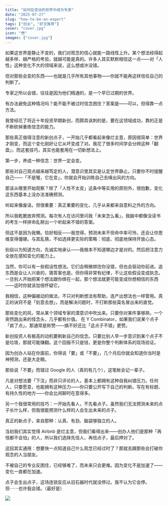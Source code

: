 ```yaml
---
title: "如何在变动的世界中成为专家"
date: "2025-07-27"
slug: "how-to-be-an-expert"
tags: ["创业", "好文推荐"]
cover: "cover.jpg"
icon: "😎"
images: ["cover.jpg"]
---
```

如果这世界是静止不变的，我们对观念的信心就能一路线性上升。某个想法经得起越多样、越严格的考验，就越可能是真的。许多人其实默默相信这一点——对「人性」这种变化不大的领域来说，这么想或许没错。



但对那些会变的东西——也就是几乎所有其他事物——你就不能再这样信任自己的判断了。



专家之所以会错，往往是因为他们精通的，是一个早已过期的世界。



有办法避免这种情况吗？能不能不被过时信念困住？答案是——可以，但得靠一点方法。



我曾经花了将近十年投资早期新创，而颇具讽刺的是，要在这领域成功，靠的正是不断砍掉重练信念的能力。



那些真正值得注意的新创点子，一开始几乎都看起来像烂主意，原因很简单：世界才刚变，而这个变化刚好让它从坏变成了对。我花了很多时间学会分辨这种「翻盘」，而这套技巧，其实也能套用在一切新想法上。



第一步，养成一种信念：世界一定会变。



那些对自己观点越来越笃定的人，潜意识里其实是认定世界静止。只要你不时提醒自己——「不是喔，它在变」，你就会开始训练自己去嗅出风的方向。



那该从哪里开始观察？除了「人性不太变」这条中等实用的原则外，很抱歉，变化这东西基本上没办法准确预测。



听起来像废话，但很重要：真正重要的变化，几乎从来都来自意料之外的方向。



所以我乾脆放弃预测。每次有人在访问里问我「未来怎么看」，我脑中都像没读书的考生一样拼命乱掰出一个听起来不错的答案。



但这不是因为我懒。恰好相反——我觉得，预测未来不但命中率可怜，还会让你思维变得僵硬。与其乱猜，不如选择更实际的策略：彻底、彻底地保持开放心态。



别自以为知道方向，先诚实地承认——我根本不知道哪边才是对的。然后把注意力全放在感知变化的能力上。



当然，你可以有一些假设性想法。它们会稍微绑住你没错，但也会驱动你前进。追东西是会让人兴奋的，猜答案也是。但你得非常有纪律，不让这些假设变成执念。
一旦别人开始把某个想法跟你绑在一起，那个想法就更可能变成你想相信的东西——这时你就该加倍怀疑它。



我相信，这种偏被动的做法，不只对判断想法有帮助，连产出想法也一样管用。真正的诀窍不是「刻意去想」，而是解决问题时，不打断那些莫名冒出来的直觉。



那些变化的风，常从某个领域专家的潜意识中吹出来。只要你对某件事够熟，一个突然跳出来的怪念头，几乎都有价值。
在 Y Combinator，如果我们说某个点子「疯了点」，那通常是称赞——搞不好还比「这点子不错」更赞。



新创投资人有极高的动机要刷新自己的信念。只要比别人早一步意识到某个点子不是垃圾，那就可能赚翻。这个回报不只是钱，更是你整个判断体系的现场验证。



因为创办人站在你面前，你得说「要」或「不要」，几个月后你就会知道你当时是神预测，还是大走眼。



那些说「不要」而错过 Google 的人（真的有几个），这笔帐会记一辈子。



凡是对想法要「下注」而非只评论的人，基本上都拥有这种自我纠错压力。任何人，只要愿意，也能拥有这种压力——你只要公开写下自己的判断。写在有标题、有持久性的地方——你会比闲聊时在意得多。



另一个我很常用的技巧：一开始先看人，不先看点子。虽然我们无法预测未来的点子长什么样，但我很能预测什么样的人会生出未来的点子。



真正的新点子，来自那种：认真、有劲、脑袋够独立的人。



当初我们其实觉得 Airbnb 是烂主意，但我们看得出来——创办人他们是那种「再怪都不会怕」的人，所以我们选择先信人、再信点子，最后押对了。



这招其实通用：想要快一点知道自己什么观念已经过时了？那就去跟那些会打破你观念的人当朋友。



不被自己的专业反困住，已经够难了，而未来只会更难。因为变化不是加速了——变化一直都在加速。



点子会生出点子，这场连锁反应从旧石器时代就没停过。我不认为它会停。
但⋯⋯也许我会错。（最好是）




![](https://prod-files-secure.s3.us-west-2.amazonaws.com/112d0858-5090-4d34-a606-b75eb8d65fd2/46476355-9cf3-4e99-9b7a-3531bc426380/1000202064.png?X-Amz-Algorithm=AWS4-HMAC-SHA256&X-Amz-Content-Sha256=UNSIGNED-PAYLOAD&X-Amz-Credential=ASIAZI2LB466XW4CQAEK%2F20251021%2Fus-west-2%2Fs3%2Faws4_request&X-Amz-Date=20251021T233001Z&X-Amz-Expires=3600&X-Amz-Security-Token=IQoJb3JpZ2luX2VjEGcaCXVzLXdlc3QtMiJIMEYCIQCNbNdOVeKzoTBZmRyvb2OGl%2FceUh1SkbsOYrn99U%2FVygIhALHZO3nTmk%2FYP%2F31POqmT9RdGKf7rfERVz%2BfrASj8TgQKv8DCCAQABoMNjM3NDIzMTgzODA1IgxuDp1Z%2FaizlARjrvsq3AM1%2FmdZKajQL3HgHO%2FvdqjhYPFjcgftzizaB59pnU4ogsUY8s8osPZTUPW7jzXzak%2FpHiU6pkMCOQ%2Be%2FkI5HlzVm6a61cs8yGa4LOj%2FAgwpqGRg2RCQzkfRv7HHdQ72oLEzeWrQXdJuTJKLj4WPnfrfMxNc1ixFSjLeQ%2FBnOF2Ha60YUxYWUiyoJmRG2cpJNBlhgGm63EwKNIbcyVw1MGdV8I0GZVLt22%2FJThjNq53Kjc422OdLy5YKEsxb%2FJlMWd1kHAZ6tA1ENciCT2mLWt26%2Btzo8QPg25bPaDJ7lIWMvbpKCb3yc3QiJk4NZ5Kc2SAjvpLs96dNyKjy%2Fc32GlfmLV9GmrxZC6%2Bs1kKb2v4Hjf423oXKXsjPLYlVA6qpI0jsLuLFyumV4hewQLaFKk8gQP9SPY3VS9EG6Sn1Q11YJgTbdQQE%2B%2BbcGZDoqjtiJX7ECtRJyARSdoLdeY8FJ%2BZ2N2XGAWyAAYj4%2FGWxpNJSLoI6cKe4fLj%2Ba7%2Fy4rQFyPLecflCWRM2asAYDXy7bfpjM27ur2ZzVWYZ3qM%2FtsUGQmxPXJYH8UTWhTOpA28tJzg25gI2jtYcVXHTfp%2FM%2B4eu%2B8ZLOGQttLQ1FDfBSQJVd%2B9P%2B%2FnlMXPcx87y1zCMl%2BDHBjqkAWE1%2B07lPlmy6FDoYE4vR%2FKP74ThP3AKoNgQk2RNrs8DZonIh9vVZ9WyOlfzl3ZvCrUIcmG7awyUeoU6%2B3eAblQBJ7yUBkSprHdnNR7UM35N5Dtcsk8Jw6T5EXgXOcK2Hq62a3QrDh7nCTTSDY2UxNlPegb0DIEUOPeHvr250ntJ4abxpVQGhRtKboLo2lcgz%2FWogOX9%2F2vUh2Z0ikVg41RLKFr8&X-Amz-Signature=a3eea64849207a502395545153e750e2c67631eaef0c860de3f6a44b28299fd6&X-Amz-SignedHeaders=host&x-amz-checksum-mode=ENABLED&x-id=GetObject)

